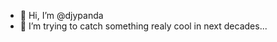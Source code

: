 - 👋 Hi, I’m @djypanda
- 👀 I’m trying to catch something realy cool in next decades...

<!---
djypanda/djypanda is a ✨ special ✨ repository because its `README.md` (this file) appears on your GitHub profile.
You can click the Preview link to take a look at your changes.
--->
